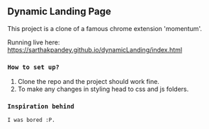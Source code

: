 ## Dynamic Landing Page

This project is a clone of a famous chrome extension 'momentum'.

Running live here: https://sarthakpandey.github.io/dynamicLanding/index.html

### `How to set up?`

1. Clone the repo and the project should work fine.
2. To make any changes in styling head to css and js folders.

### `Inspiration behind`

    I was bored :P.